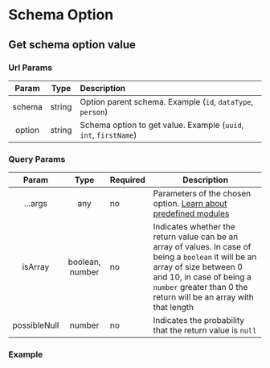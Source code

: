 # Schema Option

## Get schema option value

<ApiRoute method="GET" url="api/:schema/:option" />

### Url Params

| Param  |  Type  | Description                                                      |
| :----: | :----: | :--------------------------------------------------------------- |
| schema | string | Option parent schema. Example (`id`, `dataType`, `person`)       |
| option | string | Schema option to get value. Example (`uuid`, `int`, `firstName`) |

### Query Params

|    Param     |      Type       | Required | Description                                                                                                                                                                                                                      |
| :----------: | :-------------: | :------- | -------------------------------------------------------------------------------------------------------------------------------------------------------------------------------------------------------------------------------- |
|   ...args    |       any       | no       | Parameters of the chosen option. [Learn about predefined modules](../category/modules)                                                                                                                                           |
|   isArray    | boolean, number | no       | Indicates whether the return value can be an array of values. In case of being a `boolean` it will be an array of size between 0 and 10, in case of being a `number` greater than 0 the return will be an array with that length |
| possibleNull |     number      | no       | Indicates the probability that the return value is `null`                                                                                                                                                                        |

### Example

<ApiRouteExample
url="api/id/uuid"
method="GET"
code="'b2ab3884-366c-4d6e-81f2-8ba35ff38e00'"
/>

<ApiRouteExample url="api/dataType/int?min=5&max=10" method="GET" code={5} />
